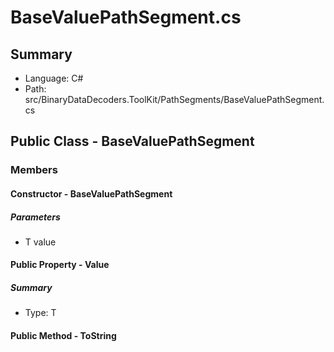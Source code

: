 ﻿# BaseValuePathSegment.cs

## Summary

* Language: C#
* Path: src/BinaryDataDecoders.ToolKit/PathSegments/BaseValuePathSegment.cs

## Public Class - BaseValuePathSegment

### Members

#### Constructor - BaseValuePathSegment

#####  Parameters

 - T value 

#### Public Property - Value

##### Summary

 * Type: T 

#### Public Method - ToString


